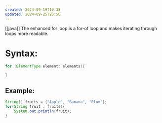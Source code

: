 ```yaml
---
created: 2024-09-19T10:38
updated: 2024-09-25T20:58
---
```

[[java]]
The enhanced for loop is a for-of loop and makes iterating through loops more readable.
# Syntax:
```java
for (ElementType element: elements){

}
```

## Example:
```java
String[] fruits = {"Apple", "Banana", "Plum"};
for(String fruit : fruits){
	System.out.println(fruit);
}
```